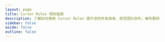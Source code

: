 ```yaml
---
layout: page
title: Cursor Rules 规则指南
description: 了解如何使用 Cursor Rules 提升您的开发效率，规范团队协作，编写更好的代码。
sidebar: false
aside: false
outline: false
---
```


<script setup>
import RulesPage from '../.vitepress/theme/components/RulesPage.vue'
</script>

<RulesPage />
